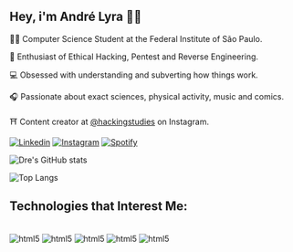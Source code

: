 ## Hey, i'm André Lyra 🕵🏻

👨‍💻 Computer Science Student at the Federal Institute of São Paulo.

🔐 Enthusiast of Ethical Hacking, Pentest and Reverse Engineering.

💻 Obsessed with understanding and subverting how things work.

🎧 Passionate about exact sciences, physical activity, music and comics.

⛩️ Content creator at [@hackingstudies](https://www.instagram.com/hackingstudies/) on Instagram.


[![Linkedin](https://img.shields.io/badge/LinkedIn-0077B5?style=for-the-badge&logo=linkedin&logoColor=white)](https://www.linkedin.com/in/andrelfmp3/)
[![Instagram](https://img.shields.io/badge/Instagram-E4405F?style=for-the-badge&logo=instagram&logoColor=white)](https://www.instagram.com/hackingstudies/)
[![Spotify](https://img.shields.io/badge/Spotify-1ED760?&style=for-the-badge&logo=spotify&logoColor=white)](https://open.spotify.com/user/21kcyqxnjeqmchdbgvncxvosi/playlists)

![Dre's GitHub stats](https://github-readme-stats.vercel.app/api?username=andrelfmp3&show_icons=true&theme=dracula)   

![Top Langs](https://github-readme-stats.vercel.app/api/top-langs/?username=andrelfmp3&layout=compact)


## Technologies that Interest Me:
  <div style="display: inline_block"><br/>
  <img align="center" alt="html5" src="https://img.shields.io/badge/Python-14354C?style=for-the-badge&logo=python&logoColor=white" /> 
  <img align="center" alt="html5" src=https://img.shields.io/badge/HackerOne-494649?style=for-the-badge&logo=hackerone&logoColor=white) />
  <img align="center" alt="html5" src="https://img.shields.io/badge/Kali_Linux-557C94?style=for-the-badge&logo=kali-linux&logoColor=white" />
  <img align="center" alt="html5" src="https://img.shields.io/badge/windows%20terminal-4D4D4D?style=for-the-badge&logo=windows%20terminal&logoColor=white" />
  <img align="center" alt="html5" src="https://img.shields.io/badge/C-00599C?style=for-the-badge&logo=c&logoColor=white" />
</div>
